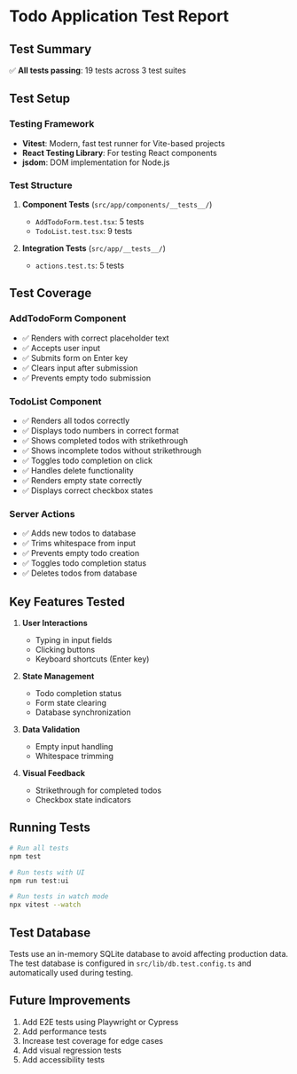 # Todo Application Test Report

## Test Summary

✅ **All tests passing**: 19 tests across 3 test suites

## Test Setup

### Testing Framework
- **Vitest**: Modern, fast test runner for Vite-based projects
- **React Testing Library**: For testing React components
- **jsdom**: DOM implementation for Node.js

### Test Structure

1. **Component Tests** (`src/app/components/__tests__/`)
   - `AddTodoForm.test.tsx`: 5 tests
   - `TodoList.test.tsx`: 9 tests

2. **Integration Tests** (`src/app/__tests__/`)
   - `actions.test.ts`: 5 tests

## Test Coverage

### AddTodoForm Component
- ✅ Renders with correct placeholder text
- ✅ Accepts user input
- ✅ Submits form on Enter key
- ✅ Clears input after submission
- ✅ Prevents empty todo submission

### TodoList Component
- ✅ Renders all todos correctly
- ✅ Displays todo numbers in correct format
- ✅ Shows completed todos with strikethrough
- ✅ Shows incomplete todos without strikethrough
- ✅ Toggles todo completion on click
- ✅ Handles delete functionality
- ✅ Renders empty state correctly
- ✅ Displays correct checkbox states

### Server Actions
- ✅ Adds new todos to database
- ✅ Trims whitespace from input
- ✅ Prevents empty todo creation
- ✅ Toggles todo completion status
- ✅ Deletes todos from database

## Key Features Tested

1. **User Interactions**
   - Typing in input fields
   - Clicking buttons
   - Keyboard shortcuts (Enter key)

2. **State Management**
   - Todo completion status
   - Form state clearing
   - Database synchronization

3. **Data Validation**
   - Empty input handling
   - Whitespace trimming

4. **Visual Feedback**
   - Strikethrough for completed todos
   - Checkbox state indicators

## Running Tests

```bash
# Run all tests
npm test

# Run tests with UI
npm run test:ui

# Run tests in watch mode
npx vitest --watch
```

## Test Database

Tests use an in-memory SQLite database to avoid affecting production data. The test database is configured in `src/lib/db.test.config.ts` and automatically used during testing.

## Future Improvements

1. Add E2E tests using Playwright or Cypress
2. Add performance tests
3. Increase test coverage for edge cases
4. Add visual regression tests
5. Add accessibility tests